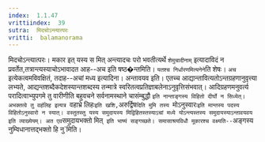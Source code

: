 ```yaml
---
index:  1.1.47
vrittiindex:  39
sutra:  मिदचोऽन्त्यात्परः
vritti:  balamanorama 
---
```


मिदचोऽन्त्यात्परः। मकार इत् यस्य स मित् अन्त्यादचः परो भवतीत्यर्थे `शेमुचादीनाम्` इत्यादाविदं न प्रवर्तेत,तत्रान्त्यस्याचोऽभावादत आह--अच इति षष्ठ�न्तमिति। `यतश्च निर्धारणमित्यनेने`ति शेषः। `अच` इत्येकत्वमविवक्षितं, तदाह--अचां मध्य इत्यादिना। अन्तावयव इति। एतच्च आद्यान्तावित्यतोऽन्तग्रहणानुवृत्त्या लभ्यते, आद्यन्तशब्दैकदेशस्यान्तशब्दस्य तन्मात्रे स्वरितत्वप्रतिज्ञाबलेनाऽनुवृत्तिसंभवात्। आदिग्रहणमनुवर्त्य परादित्वाभ्युपगमे तु वारीणीति बहुवचने सर्वनामस्थाने चासंम्बुद्धौ `इति नान्ताङ्गस्य विहितो दीर्घो न सिध्येत्। अभक्तत्वे तु वहंलिह इत्यत्र `वहाभ्रे लिहः` इति खशि, `अरुर्द्विष`दिति मुमि तस्य `मोऽनुस्वारः` इति मान्तस्य पदस्य विहितोऽनुस्वारो न स्यात्। वस्तुतस्तु यस्य समुदायस्य मिद्विहितस्तस्याऽचां मध्ये योऽन्त्यस्तस्य समुदायस्याऽन्तावयवय इति व्याख्येयम्। अत एव `समुदायभक्तो मित्` इति भाष्यं सङ्गच्छते। समासाश्रयविधौ मूकारश्च वक्ष्यति--`अङ्गस्य नुम्विधानात्तद्भक्तो हि नु`मिति।

